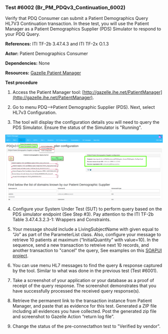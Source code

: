 
### Test #6002 (Br_PM_PDQv3_Continuation_6002)

Verify that PDQ Consumer can submit a Patient Demographics Query HL7V3 Continuation transaction. In these test, you will use the Patient Manager as a Patient Demographics Supplier (PDS) Simulator to respond to your PDQ Query.

**References:** ITI TF-2b 3.47.4.3 and ITI TF-2x O.1.3

**Actor:** Patient Demographics Consumer

**Dependencies:** None

**Resources:** [Gazelle Patient Manager](https://gazelle.ihe.net/PatientManager/hl7v3/pdq/supplier.seam)

**Test procedure**   

1. Access the Patient Manager tool: [http://gazelle.ihe.net/PatientManager](http://gazelle.ihe.net/PatientManager).  

2. Go to menu PDQ-->Patient Demographic Supplier (PDS). Next, select HL7v3 Configuration.

3. The tool will display the configuration details you will need to query the PDS Simulator. Ensure the status of the Simulator is "Running".

![](./media/image4-6.png)

4. Configure your System Under Test (SUT) to perform query based on the PDS simulator endpoint (See Step #3). Pay attention to the ITI TF-2b Table 3.47.4.3.2.3-1: Wrappers and Constraints.

5. Your message should include a LivingSubjectName with given equal to “Jo” as part of the ParameterList class. Also, configure your message to retrieve 10 patients at maximum (“InitialQuantity” with value=10). In the sequence, send a new transaction to retreive next 10 records, and another transaction to "cancel" the query, See examples on this [SOAPUI project](https://github.com/ihebrasil/PROADI-SUS-HAOC/blob/master/SOAPUI%20Projects/Gazelle-Patient-Manager-examples-soapui-project.xml).

6. You can use menu HL7 messages to find the query & response captured by the tool. Similar to what was done in the previous test (Test #6001).

7. Take a screenshot of your application or your database as a proof of receipt of the query response. The screenshot demonstrates that you have successfully processed the received query response(s).

8. Retrieve the permanent link to the transaction instance from Patient Manager, and paste that as evidence for this test. Generated a ZIP file including all evidences you have collected. Post the generated zip file and screenshot to Gazelle Action “return log file”.  

9. Change the status of the pre-connectathon test to "Verified by vendor".